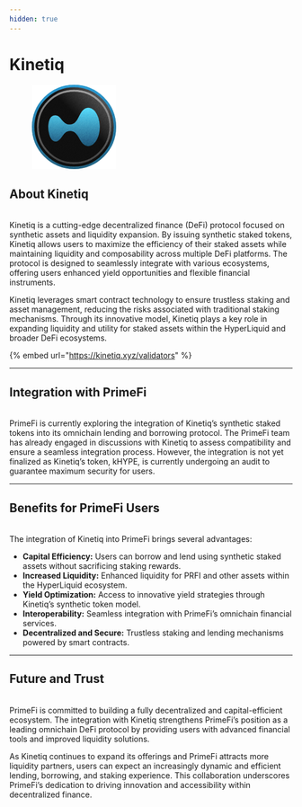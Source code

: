 ```yaml
---
hidden: true
---
```


# Kinetiq

<figure><img src="../.gitbook/assets/image (1).png" alt=""><figcaption></figcaption></figure>

## **About Kinetiq**

\
Kinetiq is a cutting-edge decentralized finance (DeFi) protocol focused on synthetic assets and liquidity expansion. By issuing synthetic staked tokens, Kinetiq allows users to maximize the efficiency of their staked assets while maintaining liquidity and composability across multiple DeFi platforms. The protocol is designed to seamlessly integrate with various ecosystems, offering users enhanced yield opportunities and flexible financial instruments.

Kinetiq leverages smart contract technology to ensure trustless staking and asset management, reducing the risks associated with traditional staking mechanisms. Through its innovative model, Kinetiq plays a key role in expanding liquidity and utility for staked assets within the HyperLiquid and broader DeFi ecosystems.

{% embed url="https://kinetiq.xyz/validators" %}

***

## **Integration with PrimeFi**

\
PrimeFi is currently exploring the integration of Kinetiq’s synthetic staked tokens into its omnichain lending and borrowing protocol. The PrimeFi team has already engaged in discussions with Kinetiq to assess compatibility and ensure a seamless integration process. However, the integration is not yet finalized as Kinetiq’s token, kHYPE, is currently undergoing an audit to guarantee maximum security for users.

***

## **Benefits for PrimeFi Users**

\
The integration of Kinetiq into PrimeFi brings several advantages:

* **Capital Efficiency:** Users can borrow and lend using synthetic staked assets without sacrificing staking rewards.
* **Increased Liquidity:** Enhanced liquidity for PRFI and other assets within the HyperLiquid ecosystem.
* **Yield Optimization:** Access to innovative yield strategies through Kinetiq’s synthetic token model.
* **Interoperability:** Seamless integration with PrimeFi’s omnichain financial services.
* **Decentralized and Secure:** Trustless staking and lending mechanisms powered by smart contracts.

***

## **Future and Trust**

\
PrimeFi is committed to building a fully decentralized and capital-efficient ecosystem. The integration with Kinetiq strengthens PrimeFi’s position as a leading omnichain DeFi protocol by providing users with advanced financial tools and improved liquidity solutions.

As Kinetiq continues to expand its offerings and PrimeFi attracts more liquidity partners, users can expect an increasingly dynamic and efficient lending, borrowing, and staking experience. This collaboration underscores PrimeFi’s dedication to driving innovation and accessibility within decentralized finance.

